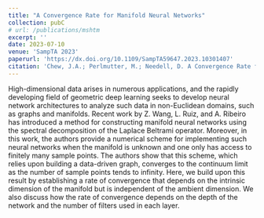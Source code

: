 ```yaml
---
title: "A Convergence Rate for Manifold Neural Networks"
collection: pubC
# url: /publications/mshtm
excerpt: ''
date: 2023-07-10
venue: 'SampTA 2023'
paperurl: 'https://dx.doi.org/10.1109/SampTA59647.2023.10301407'
citation: 'Chew, J.A.; Perlmutter, M.; Needell, D. A Convergence Rate for Manifold Neural Networks. Sampling Theory and Applications (in IEEE), 2023.'
---
```

High-dimensional data arises in numerous applications, and the rapidly developing field of geometric deep learning seeks to develop neural network architectures to analyze such data in non-Euclidean domains, such as graphs and manifolds. Recent work by Z. Wang, L. Ruiz, and A. Ribeiro has introduced a method for constructing manifold neural networks using the spectral decomposition of the Laplace Beltrami operator. Moreover, in this work, the authors provide a numerical scheme for implementing such neural networks when the manifold is unknown and one only has access to finitely many sample points. The authors show that this scheme, which relies upon building a data-driven graph, converges to the continuum limit as the number of sample points tends to infinity. Here, we build upon this result by establishing a rate of convergence that depends on the intrinsic dimension of the manifold but is independent of the ambient dimension. We also discuss how the rate of convergence depends on the depth of the network and the number of filters used in each layer.
